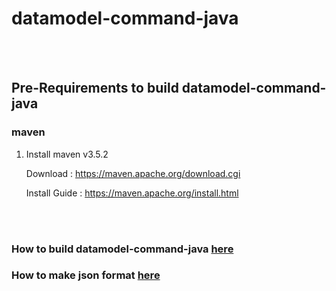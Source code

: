 # datamodel-command-java

<br></br>
##  Pre-Requirements to build datamodel-command-java

### maven
1. Install maven v3.5.2

   Download : https://maven.apache.org/download.cgi
   
   Install Guide : https://maven.apache.org/install.html

<br></br>
### How to build datamodel-command-java [here](./command-json-format/README.md)
### How to make json format [here](./document/README.md)
 

